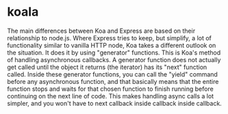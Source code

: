 # koala

The main differences between Koa and Express are based on their relationship to node.js.
Where Express tries to keep, but simplify, a lot of functionality similar to vanilla HTTP node, Koa takes a different outlook on the situation. It does it by using "generator" functions. This is Koa's method of handling asynchronous callbacks. A generator function does not actually get called until the object it returns (the iterator) has its "next" function called. Inside these generator functions, you can call the "yield" command before any asynchronous function, and that basically means that the entire function stops and waits for that chosen function to finish running before continuing on the next line of code. This makes handling async calls a lot simpler, and you won't have to next callback inside callback inside callback.
